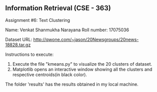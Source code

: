 ## Information Retrieval (CSE - 363)
Assignment #6: Text Clustering

Name: Venkat Shanmukha Narayana
Roll number: 17075036

Dataset URL: http://qwone.com/~jason/20Newsgroups/20news-18828.tar.gz

Instructions to execute:

1. Execute the file "kmeans.py" to visualize the 20 clusters of dataset.
2. Matplotlib opens an interactive window showing all the clusters and respective centroids(in black color).

The folder 'results' has the results obtained in my local machine.